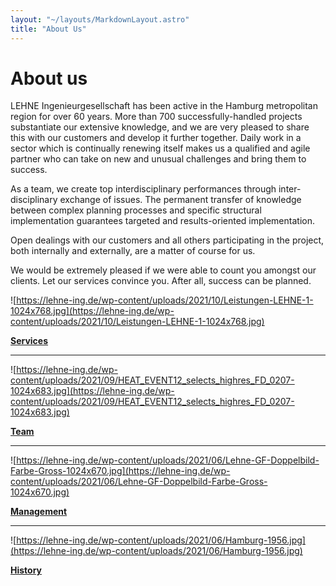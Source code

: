 ```yaml
---
layout: "~/layouts/MarkdownLayout.astro"
title: "About Us"
---
```


# About us

LEHNE Ingenieurgesellschaft has been active in the Hamburg
metropolitan region for over 60 years. More than 700
successfully-handled projects substantiate our extensive knowledge, and
we are very pleased to share this with our customers and develop it
further together. Daily work in a sector which is continually renewing
itself makes us a qualified and agile partner who can take on new and
unusual challenges and bring them to success.

As a team, we create top interdisciplinary performances through
inter-disciplinary exchange of issues. The permanent transfer of
knowledge between complex planning processes and specific structural
implementation guarantees targeted and results-oriented implementation.

Open dealings with our customers and all others participating in the
project, both internally and externally, are a matter of course for us.

We would be extremely pleased if we were able to count you amongst
our clients. Let our services convince you. After all, success can be
planned.

![https://lehne-ing.de/wp-content/uploads/2021/10/Leistungen-LEHNE-1-1024x768.jpg](https://lehne-ing.de/wp-content/uploads/2021/10/Leistungen-LEHNE-1-1024x768.jpg)

**[Services](https://lehne-ing.de/en/services/)**

---

![https://lehne-ing.de/wp-content/uploads/2021/09/HEAT_EVENT12_selects_highres_FD_0207-1024x683.jpg](https://lehne-ing.de/wp-content/uploads/2021/09/HEAT_EVENT12_selects_highres_FD_0207-1024x683.jpg)

**[Team](https://lehne-ing.de/en/team-en/)**

---

![https://lehne-ing.de/wp-content/uploads/2021/06/Lehne-GF-Doppelbild-Farbe-Gross-1024x670.jpg](https://lehne-ing.de/wp-content/uploads/2021/06/Lehne-GF-Doppelbild-Farbe-Gross-1024x670.jpg)

**[Management](https://lehne-ing.de/en/en-management/)**

---

![https://lehne-ing.de/wp-content/uploads/2021/06/Hamburg-1956.jpg](https://lehne-ing.de/wp-content/uploads/2021/06/Hamburg-1956.jpg)

**[History](https://lehne-ing.de/en/history/)**
